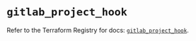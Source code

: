 # `gitlab_project_hook`

Refer to the Terraform Registry for docs: [`gitlab_project_hook`](https://registry.terraform.io/providers/gitlabhq/gitlab/17.0.1/docs/resources/project_hook).
